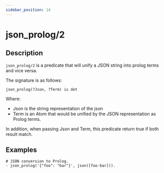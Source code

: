 ```yaml
---
sidebar_position: 14
---
```

[//]: # (This file is auto-generated. Please do not modify it yourself.)

# json_prolog/2

## Description

`json_prolog/2` is a predicate that will unify a JSON string into prolog terms and vice versa.

The signature is as follows:

```text
json_prolog(?Json, ?Term) is det
```

Where:

- Json is the string representation of the json
- Term is an Atom that would be unified by the JSON representation as Prolog terms.

In addition, when passing Json and Term, this predicate return true if both result match.

## Examples

```text
# JSON conversion to Prolog.
- json_prolog('{"foo": "bar"}', json([foo-bar])).
```
